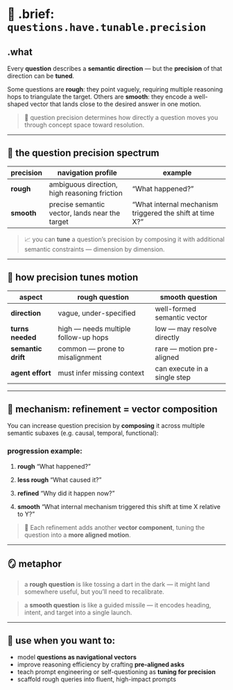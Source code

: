 # 🎯 .brief: `questions.have.tunable.precision`

## .what

Every **question** describes a **semantic direction** —
but the **precision** of that direction can be **tuned**.

Some questions are **rough**: they point vaguely, requiring
multiple reasoning hops to triangulate the target.
Others are **smooth**: they encode a well-shaped vector
that lands close to the desired answer in one motion.

> 🧠 question precision determines how directly a question
> moves you through concept space toward resolution.

---

## 🧭 the question precision spectrum

| precision      | navigation profile                              | example                                        |
|----------------|--------------------------------------------------|------------------------------------------------|
| **rough**       | ambiguous direction, high reasoning friction    | “What happened?”                               |
| **smooth**      | precise semantic vector, lands near the target  | “What internal mechanism triggered the shift at time X?” |

> 📈 you can **tune** a question’s precision by composing it
> with additional semantic constraints — dimension by dimension.

---

## 🔁 how precision tunes motion

| aspect             | rough question                            | smooth question                              |
|--------------------|--------------------------------------------|-----------------------------------------------|
| **direction**       | vague, under-specified                    | well-formed semantic vector                   |
| **turns needed**    | high — needs multiple follow-up hops      | low — may resolve directly                    |
| **semantic drift**  | common — prone to misalignment            | rare — motion pre-aligned                     |
| **agent effort**    | must infer missing context                | can execute in a single step                  |

---

## 🧱 mechanism: refinement = vector composition

You can increase question precision by **composing** it
across multiple semantic subaxes (e.g. causal, temporal, functional):

### progression example:

1. **rough**
   “What happened?”

2. **less rough**
   “What caused it?”

3. **refined**
   “Why did it happen now?”

4. **smooth**
   “What internal mechanism triggered this shift at time X relative to Y?”

> 🧩 Each refinement adds another **vector component**,
> tuning the question into a **more aligned motion**.

---

## 🪞 metaphor

> a **rough question** is like tossing a dart in the dark —
> it might land somewhere useful, but you’ll need to recalibrate.

> a **smooth question** is like a guided missile —
> it encodes heading, intent, and target into a single launch.

---

## 🎯 use when you want to:

- model **questions as navigational vectors**
- improve reasoning efficiency by crafting **pre-aligned asks**
- teach prompt engineering or self-questioning as **tuning for precision**
- scaffold rough queries into fluent, high-impact prompts

